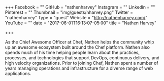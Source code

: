 +++
Facebook = ""
GitHub = "nathenharvey"
Instagram = ""
Linkedin = ""
Pinterest = ""
Thumbnail = "img/guests/nharvey.png"
Twitter = "nathenharvey"
Type = "guest"
Website = "http://nathenharvey.com/"
YouTube = ""
date = "2017-06-01T16:13:07-05:00"
title = "Nathen Harvey"

+++

As the Chief Awesome Officer at Chef, Nathen helps the community whip up an awesome ecosystem built around the Chef platform. Nathen also spends much of his time helping people learn about the practices, processes, and technologies that support DevOps, continuous delivery, and high velocity organizations. Prior to joining Chef, Nathen spent a number of years managing operations and infrastructure for a diverse range of web applications.
